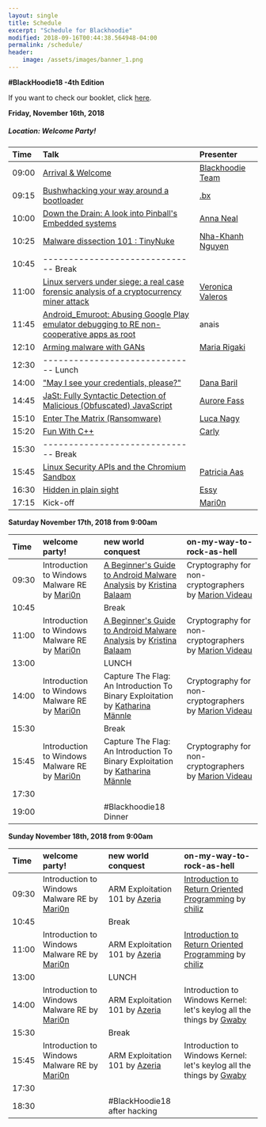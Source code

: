 ```yaml
---
layout: single
title: Schedule
excerpt: "Schedule for Blackhoodie"
modified: 2018-09-16T00:44:38.564948-04:00
permalink: /schedule/
header:
    image: /assets/images/banner_1.png
---
```


**#BlackHoodie18 -4th Edition**

If you want to check our booklet, click [here](https://tiny.cc/bh18-booklet).

**Friday, November 16th, 2018**

##### Location: Welcome Party!

| Time | Talk | Presenter |
| :--- | :--- | :--- |
|09:00| [Arrival & Welcome](https://tiny.cc/bh18-slides) | [Blackhoodie Team](https://twitter.com/blackhoodie_re) |
|09:15| [Bushwhacking your way around a bootloader](./abstracts#bushwhacking-your-way-around-a-bootloader) | [.bx](https://twitter.com/bxsays) |
|10:00| [Down the Drain: A look into Pinball's Embedded systems](./abstracts#down-the-drain-a-look-into-pinballs-embedded-systems) | [Anna Neal](https://twitter.com/_brawd) |
|10:25| [Malware dissection 101 : TinyNuke](./abstracts#malware-dissection-101--tinynuke) | [Nha-Khanh Nguyen](https://twitter.com/N1aKan) |
|10:45| ------------------------------  Break
|11:00| [Linux servers under siege: a real case forensic analysis of a cryptocurrency miner attack](./abstracts#linux-servers-under-siege-a-real-case-forensic-analysis-of-a-cryptocurrency-miner-attack) | [Veronica Valeros](https://twitter.com/verovaleros) |
|11:45| [Android_Emuroot: Abusing Google Play emulator debugging to RE non-cooperative apps as root](./abstracts#android_emuroot-abusing-google-play-emulator-debugging-to-re-non-cooperative-apps-as-root) | anais |
|12:10| [Arming malware with GANs](./abstracts#arming-malware-with-gans) | [Maria Rigaki](https://twitter.com/mrigaki) |
|12:30| ------------------------------  Lunch
|14:00| ["May I see your credentials, please?"](./abstracts#may-i-see-your-credentials-please) | [Dana Baril](https://twitter.com/dana_baril) |
|14:45| [JaSt: Fully Syntactic Detection of Malicious (Obfuscated) JavaScript](./abstracts#jast-fully-syntactic-detection-of-malicious-obfuscated-javascript) | [Aurore Fass](https://twitter.com/AuroreFass) |
|15:10| [Enter The Matrix (Ransomware)](./abstracts#enter-the-matrix-ransomware) | [Luca Nagy](https://twitter.com/luca_nagy_) |
|15:20| [Fun With C++](./abstracts#fun-with-c) | [Carly](https://twitter.com/_5chn31d3r_) |
|15:30| ------------------------------  Break
|15:45| [Linux Security APIs and the Chromium Sandbox](./abstracts#linux-security-apis-and-the-chromium-sandbox) | [Patricia Aas](https://twitter.com/pati_gallardo) |
|16:30| [Hidden in plain sight](./abstracts#hidden-in-plain-sight) | [Essy](https://twitter.com/casheeew) |
|17:15| Kick-off | [Mari0n](https://twitter.com/pinkflawd) |

**Saturday November 17th, 2018 from 9:00am**

| Time | welcome party! | new world conquest | on-my-way-to-rock-as-hell |
| :--- | :--- | :--- | :--- |
|09:30| Introduction to Windows Malware RE by [Mari0n](https://twitter.com/pinkflawd) | [A Beginner's Guide to Android Malware Analysis](https://github.com/chmodxx/BlackHoodie2018) by [Kristina Balaam](https://twitter.com/chmodxx_) | Cryptography for non-cryptographers by [Marion Videau](https://twitter.com/cry_cry_pto) |
|10:45|   | Break |   |
|11:00| Introduction to Windows Malware RE by [Mari0n](https://twitter.com/pinkflawd) | [A Beginner's Guide to Android Malware Analysis](https://github.com/chmodxx/BlackHoodie2018) by [Kristina Balaam](https://twitter.com/chmodxx_) | Cryptography for non-cryptographers by [Marion Videau](https://twitter.com/cry_cry_pto) |
|13:00|   | LUNCH |   |
|14:00| Introduction to Windows Malware RE by [Mari0n](https://twitter.com/pinkflawd) | Capture The Flag: An Introduction To Binary Exploitation by [Katharina Männle](https://twitter.com/mnnle) | Cryptography for non-cryptographers by [Marion Videau](https://twitter.com/cry_cry_pto) |
|15:30|   | Break |   |
|15:45| Introduction to Windows Malware RE by [Mari0n](https://twitter.com/pinkflawd) | Capture The Flag: An Introduction To Binary Exploitation by [Katharina Männle](https://twitter.com/mnnle) | Cryptography for non-cryptographers by [Marion Videau](https://twitter.com/cry_cry_pto) |
|17:30|   |   |   |
|19:00|   | #Blackhoodie18 Dinner |   |

**Sunday November 18th, 2018 from 9:00am**

| Time | welcome party! | new world conquest | on-my-way-to-rock-as-hell |
| :--- | :--- | :--- | :--- |
|09:30| Introduction to Windows Malware RE by [Mari0n](https://twitter.com/pinkflawd) | ARM Exploitation 101 by [Azeria](https://twitter.com/Fox0x01) | [Introduction to Return Oriented Programming](https://github.com/chiliz16/ROP-Workshop) by [chiliz](https://twitter.com/chiliz16) |
|10:45|   | Break |   |
|11:00| Introduction to Windows Malware RE by [Mari0n](https://twitter.com/pinkflawd) | ARM Exploitation 101 by [Azeria](https://twitter.com/Fox0x01) | [Introduction to Return Oriented Programming](https://github.com/chiliz16/ROP-Workshop) by [chiliz](https://twitter.com/chiliz16) |
|13:00|   | LUNCH |   |
|14:00| Introduction to Windows Malware RE by [Mari0n](https://twitter.com/pinkflawd) | ARM Exploitation 101 by [Azeria](https://twitter.com/Fox0x01) | Introduction to Windows Kernel: let's keylog all the things by [Gwaby](https://twitter.com/pwissenlit) |
|15:30|   | Break |   |
|15:45| Introduction to Windows Malware RE by [Mari0n](https://twitter.com/pinkflawd) | ARM Exploitation 101 by [Azeria](https://twitter.com/Fox0x01) | Introduction to Windows Kernel: let's keylog all the things by [Gwaby](https://twitter.com/pwissenlit) |
|17:30|   |   |   |
|18:30|   | #BlackHoodie18 after hacking  |   |
